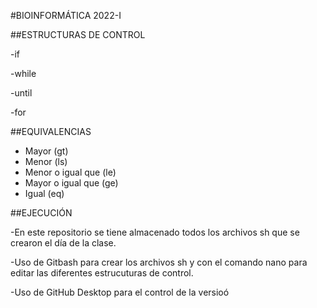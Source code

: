 #BIOINFORMÁTICA 2022-I

##ESTRUCTURAS DE CONTROL

-if

-while

-until

-for

##EQUIVALENCIAS

- Mayor  (gt)
- Menor  (ls)
- Menor o igual que  (le)
- Mayor o igual que  (ge)
- Igual (eq)

##EJECUCIÓN

-En este repositorio se tiene almacenado todos los archivos sh que se crearon el día de la clase.

-Uso de Gitbash para crear los archivos sh y con el comando nano para editar las diferentes estrucuturas de control.

-Uso de GitHub Desktop para el control de la versioó
